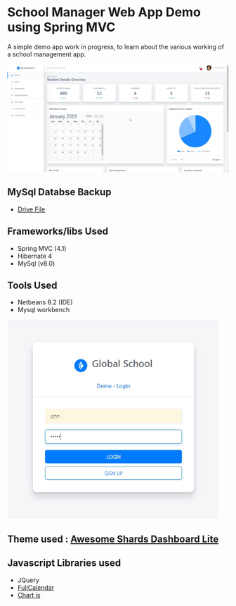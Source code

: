 # School Manager Web App Demo using Spring MVC

A simple demo app work in progress, to learn about the various working of a school management app.

![Dashboard Image](https://raw.githubusercontent.com/monsterbrain/school_manager_web_app_spring_maven/master/_res/school_dashboard.png)

## MySql Databse Backup
 - [Drive File](https://drive.google.com/open?id=1GZjx8BSqXjVRjIBbFisZ_UxX7AuR0QzX)

## Frameworks/libs Used
- Spring MVC (4.1)
- Hibernate 4
- MySql (v8.0)

## Tools Used
 - Netbeans 8.2 (IDE)
 - Mysql workbench

![Login Page](https://raw.githubusercontent.com/monsterbrain/school_manager_web_app_spring_maven/master/_res/login_page.png)

## Theme used : [Awesome Shards Dashboard Lite](https://designrevision.com/downloads/shards-dashboard-lite/)

## Javascript Libraries used
 - JQuery
 - [FullCalendar](https://fullcalendar.io/)
 - [Chart js](https://www.chartjs.org/)
